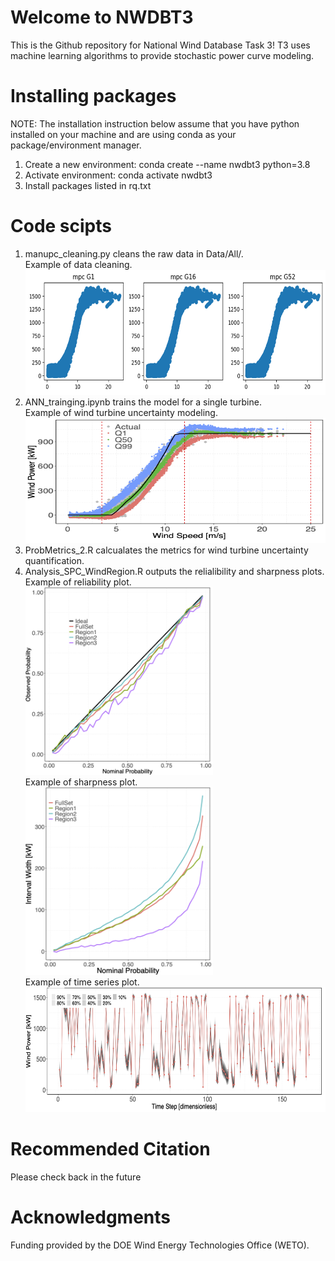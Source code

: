 # Welcome to NWDBT3
This is the Github repository for National Wind Database Task 3! T3 uses machine learning algorithms to provide stochastic power curve modeling.
# Installing packages
NOTE: The installation instruction below assume that you have python installed on your machine and are using conda as your package/environment manager.
1. Create a new environment: conda create --name nwdbt3 python=3.8  
2. Activate environment: conda activate nwdbt3  
3. Install packages listed in rq.txt
# Code scipts
1. manupc_cleaning.py cleans the raw data in Data/All/.<br>
   Example of data cleaning.<br>
   <img src="/images/data_clean.png" width="600" height="200" alt="Alt text">
3. ANN_trainging.ipynb trains the model for a single turbine.<br>
   Example of wind turbine uncertainty modeling.<br>
   <img src="/images/modeling_results.png" width="600" height="200" alt="Alt text">
5. ProbMetrics_2.R calcualates the metrics for wind turbine uncertainty quantification.
6. Analysis_SPC_WindRegion.R outputs the relialibility and sharpness plots.<br>
   Example of reliability plot.<br>
   <img src="/images/reliability.png" width="300" height="300" alt="Alt text"><br>
   Example of sharpness plot.<br>
   <img src="/images/sharpness.png" width="300" height="300" alt="Alt text"><br>
   Example of time series plot.<br>
   <img src="/images/TS.png" width="600" height="200" alt="Alt text">
# Recommended Citation
Please check back in the future
# Acknowledgments
Funding provided by the DOE Wind Energy Technologies Office (WETO).
